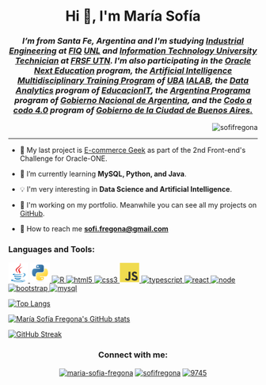 <h1 align="center">Hi 👋, I'm María Sofía</h1>
<h3 align="center"><i>I’m from Santa Fe, Argentina and I'm studying <a href="https://www.unl.edu.ar/carreras/ingenieria-industrial/">Industrial Engineering</a> at <a href="https://www.fiq.unl.edu.ar/">FIQ</a> <a href="https://www.unl.edu.ar/">UNL</a> and <a href="https://www.frsf.utn.edu.ar/tuti">Information Technology University Technician</a> at <a href="https://www.frsf.utn.edu.ar/">FRSF UTN</a>. I'm also participating in the <a href="https://www.oracle.com/ar/education/oracle-next-education/">Oracle Next Education</a> program, the <a href="https://ialab.com.ar/programa-de-formacion-multidisciplinario-de-inteligencia-artificial/">Artificial Intelligence Multidisciplinary Training Program</a> of <a href="https://www.uba.ar/#/">UBA</a> <a href="https://ialab.com.ar/">IALAB</a>, the <a href="https://www.educacionit.com/curso-de-data-analytics">Data Analytics</a> program of <a href="https://www.educacionit.com/">EducacionIT</a>, the <a href="https://www.argentina.gob.ar/produccion/transformacion-digital-y-economia-del-conocimiento/argentina-programa">Argentina Programa</a> program of <a href="https://www.argentina.gob.ar/">Gobierno Nacional de Argentina</a>, and the <a href="https://www.buenosaires.gob.ar/educacion/codo-codo">Codo a codo 4.0</a> program of <a href="https://www.buenosaires.gob.ar/">Gobierno de la Ciudad de Buenos Aires.</a></i></h3>

<!--Contador de visitas-->
<p></p>
<p></p>
<p align="right"> <img src="https://komarev.com/ghpvc/?username=sofifregona&label=Profile%20views&color=00b3ff&style=plastic" alt="sofifregona" /> </p>

<hr></hr>


- 🚀 My last project is [E-commerce Geek](https://github.com/sofifregona/ecommerce_alura_geek) as part of the 2nd Front-end's Challenge for Oracle-ONE.

- 🌱 I’m currently learning **MySQL, Python, and Java**.

- 💡 I'm very interesting in **Data Science and Artificial Intelligence**.

- 💼 I'm working on my portfolio. Meanwhile you can see all my projects on [GitHub](https://github.com/sofifregona?tab=repositories).

- 📧 How to reach me **sofi.fregona@gmail.com**

<h3 align="left">Languages and Tools:</h3>
<p></p>
<p align="left"> 
<a href="https://www.java.com" target="_blank" rel="noreferrer">
<img src="https://raw.githubusercontent.com/devicons/devicon/master/icons/java/java-original.svg" alt="java" width="40" height="40"/>
</a>
<a href="https://www.python.org" target="_blank" rel="noreferrer">
<img src="https://raw.githubusercontent.com/devicons/devicon/master/icons/python/python-original.svg" alt="python" width="40" height="40"/>
</a>
<a href="https://www.r-project.org/" target="_blank" rel="noreferrer">
<img src="https://cdn.jsdelivr.net/gh/devicons/devicon/icons/r/r-original.svg" alt="R" width="40" height="40"/>
</a>
<a href="https://developer.mozilla.org/en-US/docs/Web/HTML" target="_blank" rel="noreferrer">
<img src="https://cdn.jsdelivr.net/gh/devicons/devicon/icons/html5/html5-original.svg" alt="html5" width="40" height="40"/>        
</a>
<a href="https://developer.mozilla.org/en-US/docs/Web/CSS" target="_blank" rel="noreferrer">
<img src="https://cdn.jsdelivr.net/gh/devicons/devicon/icons/css3/css3-original.svg" alt="css3" width="40" height="40"/>
</a>
<a href="https://developer.mozilla.org/en-US/docs/Web/JavaScript" target="_blank" rel="noreferrer">
<img src="https://raw.githubusercontent.com/devicons/devicon/master/icons/javascript/javascript-original.svg" alt="javascript" width="40" height="40"/>
</a>
<a href="https://www.typescriptlang.org/docs/" target="_blank" rel="noreferrer">
<img src="https://cdn.jsdelivr.net/gh/devicons/devicon/icons/typescript/typescript-original.svg" alt="typescript" width="40" height="40"/>
</a>
<a href="https://reactjs.org/" target="_blank" rel="noreferrer">
<img src="https://cdn.jsdelivr.net/gh/devicons/devicon/icons/react/react-original.svg" alt="react" width="40" height="40"/>
</a>
<a href="https://nodejs.org/en/docs/" target="_blank" rel="noreferrer">
<img src="https://cdn.jsdelivr.net/gh/devicons/devicon/icons/nodejs/nodejs-original.svg" alt="node" width="40" height="40"/>
</a>
<a href="https://getbootstrap.com/">
<img src="https://cdn.jsdelivr.net/gh/devicons/devicon/icons/bootstrap/bootstrap-original.svg" alt="bootstrap" width="40" height="40"/>
</a>
<a href="https://www.mysql.com/">
<img src="https://cdn.jsdelivr.net/gh/devicons/devicon/icons/mysql/mysql-original.svg" alt="mysql" width="40" height="40"/>          
</a>          
</p>

[![Top Langs](https://github-readme-stats.vercel.app/api/top-langs/?username=sofifregona&layout=compact&theme=radical&hide_border=true)](https://github.com/anuraghazra/github-readme-stats)

[![María Sofía Fregona's GitHub stats](https://github-readme-stats.vercel.app/api?username=sofifregona&show_icons=true&theme=radical&hide_border=true)](https://github.com/anuraghazra/github-readme-stats)

[![GitHub Streak](https://github-readme-streak-stats.herokuapp.com?user=sofifregona&theme=radical&hide_border=true&date_format=M%20j%5B%2C%20Y%5D)](https://git.io/streak-stats)


<h3 align="center">Connect with me:</h3>
<p></p>
<p align="center">
<a href="https://linkedin.com/in/maria-sofia-fregona" target="blank"><img align="center" src="https://raw.githubusercontent.com/rahuldkjain/github-profile-readme-generator/master/src/images/icons/Social/linked-in-alt.svg" alt="maria-sofia-fregona" height="30" width="40" /></a>
<a href="https://instagram.com/sofifregona" target="blank"><img align="center" src="https://raw.githubusercontent.com/rahuldkjain/github-profile-readme-generator/master/src/images/icons/Social/instagram.svg" alt="sofifregona" height="30" width="40" /></a>
<a href="https://discord.gg/9745" target="blank"><img align="center" src="https://raw.githubusercontent.com/rahuldkjain/github-profile-readme-generator/master/src/images/icons/Social/discord.svg" alt="9745" height="30" width="40" /></a>
</p>
